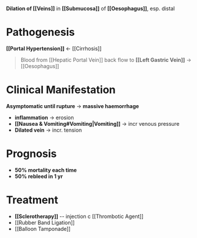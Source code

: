 **Dilation of [[Veins]]** in **[[Submucosa]]** of **[[Oesophagus]]**, esp. distal

# Pathogenesis
**[[Portal Hypertension]]** <- [[Cirrhosis]]
> Blood from [[Hepatic Portal Vein]] back flow to **[[Left Gastric Vein]]** -> [[Oesophagus]]

# Clinical Manifestation
**Asymptomatic until rupture** -> **massive haemorrhage**
- **inflammation** -> erosion
- **[[Nausea & Vomiting#Vomiting|Vomiting]]** -> incr venous pressure
- **Dilated vein** -> incr. tension 

# Prognosis
- **50% mortality each time**
- **50% rebleed in 1 yr**

# Treatment
- **[[Sclerotherapy]]** -- injection c [[Thrombotic Agent]]
- [[Rubber Band Ligation]]
- [[Balloon Tamponade]]